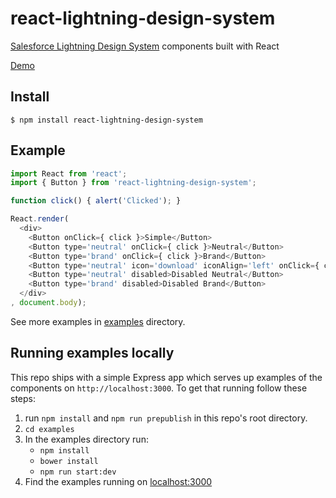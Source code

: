 # react-lightning-design-system

[Salesforce Lightning Design System](http://www.lightningdesignsystem.com/) components built with React

[Demo](http://stomita.github.io/react-lightning-design-system/)


## Install

```
$ npm install react-lightning-design-system
```

## Example

```javascript
import React from 'react';
import { Button } from 'react-lightning-design-system';

function click() { alert('Clicked'); }

React.render(
  <div>
    <Button onClick={ click }>Simple</Button>
    <Button type='neutral' onClick={ click }>Neutral</Button>
    <Button type='brand' onClick={ click }>Brand</Button>
    <Button type='neutral' icon='download' iconAlign='left' onClick={ click }>Icon #1</Button>
    <Button type='neutral' disabled>Disabled Neutral</Button>
    <Button type='brand' disabled>Disabled Brand</Button>
  </div>
, document.body);
```

See more examples in [examples](https://github.com/stomita/react-lightning-design-system/tree/master/examples) directory.


## Running examples locally

This repo ships with a simple Express app which serves up examples of the components on ```http://localhost:3000```.  To get that running follow these steps:

1. run ```npm install``` and ```npm run prepublish``` in this repo's root directory.
2. ```cd examples```
3. In the examples directory run:
   * ```npm install```
   * ```bower install```
   * ```npm run start:dev```
4. Find the examples running on [localhost:3000](http://localhost:3000)

